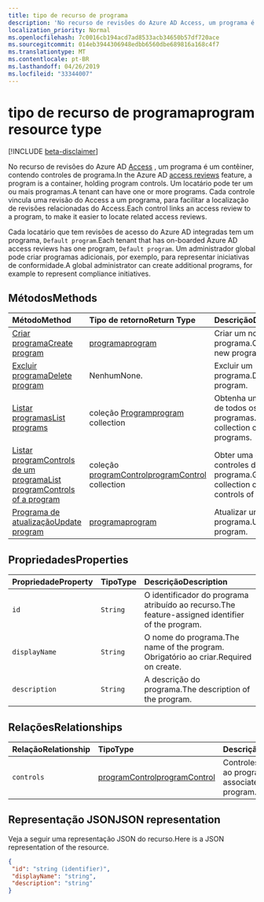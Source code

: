 ```yaml
---
title: tipo de recurso de programa
description: 'No recurso de revisões do Azure AD Access, um programa é um contêiner, contendo controles de programa. Um locatário pode ter um ou mais programas.  Cada controle vincula uma revisão do Access a um programa, para facilitar a localização de revisões relacionadas do Access.  '
localization_priority: Normal
ms.openlocfilehash: 7c0016cb194acd7ad8533acb34650b57df720ace
ms.sourcegitcommit: 014eb3944306948edbb6560dbe689816a168c4f7
ms.translationtype: MT
ms.contentlocale: pt-BR
ms.lasthandoff: 04/26/2019
ms.locfileid: "33344007"
---
```

# <a name="program-resource-type"></a><span data-ttu-id="d15f0-105">tipo de recurso de programa</span><span class="sxs-lookup"><span data-stu-id="d15f0-105">program resource type</span></span>

[!INCLUDE [beta-disclaimer](../../includes/beta-disclaimer.md)]

<span data-ttu-id="d15f0-106">No recurso de revisões do Azure AD [Access](accessreviews-root.md) , um programa é um contêiner, contendo controles de programa.</span><span class="sxs-lookup"><span data-stu-id="d15f0-106">In the Azure AD [access reviews](accessreviews-root.md) feature, a program is a container, holding program controls.</span></span> <span data-ttu-id="d15f0-107">Um locatário pode ter um ou mais programas.</span><span class="sxs-lookup"><span data-stu-id="d15f0-107">A tenant can have one or more programs.</span></span>  <span data-ttu-id="d15f0-108">Cada controle vincula uma revisão do Access a um programa, para facilitar a localização de revisões relacionadas do Access.</span><span class="sxs-lookup"><span data-stu-id="d15f0-108">Each control links an access review to a program, to make it easier to locate related access reviews.</span></span>  

<span data-ttu-id="d15f0-109">Cada locatário que tem revisões de acesso do Azure AD integradas tem um programa, `Default program`.</span><span class="sxs-lookup"><span data-stu-id="d15f0-109">Each tenant that has on-boarded Azure AD access reviews has one program, `Default program`.</span></span>  <span data-ttu-id="d15f0-110">Um administrador global pode criar programas adicionais, por exemplo, para representar iniciativas de conformidade.</span><span class="sxs-lookup"><span data-stu-id="d15f0-110">A global administrator can create additional programs, for example to represent compliance initiatives.</span></span> 


## <a name="methods"></a><span data-ttu-id="d15f0-111">Métodos</span><span class="sxs-lookup"><span data-stu-id="d15f0-111">Methods</span></span>

| <span data-ttu-id="d15f0-112">Método</span><span class="sxs-lookup"><span data-stu-id="d15f0-112">Method</span></span>           | <span data-ttu-id="d15f0-113">Tipo de retorno</span><span class="sxs-lookup"><span data-stu-id="d15f0-113">Return Type</span></span>    |<span data-ttu-id="d15f0-114">Descrição</span><span class="sxs-lookup"><span data-stu-id="d15f0-114">Description</span></span>|
|:---------------|:--------|:----------|
|[<span data-ttu-id="d15f0-115">Criar programa</span><span class="sxs-lookup"><span data-stu-id="d15f0-115">Create program</span></span>](../api/program-create.md) |   [<span data-ttu-id="d15f0-116">programa</span><span class="sxs-lookup"><span data-stu-id="d15f0-116">program</span></span>](program.md)   |   <span data-ttu-id="d15f0-117">Criar um novo programa.</span><span class="sxs-lookup"><span data-stu-id="d15f0-117">Create a new program.</span></span>|
|[<span data-ttu-id="d15f0-118">Excluir programa</span><span class="sxs-lookup"><span data-stu-id="d15f0-118">Delete program</span></span>](../api/program-delete.md) |   <span data-ttu-id="d15f0-119">Nenhum</span><span class="sxs-lookup"><span data-stu-id="d15f0-119">None.</span></span>   |   <span data-ttu-id="d15f0-120">Excluir um programa.</span><span class="sxs-lookup"><span data-stu-id="d15f0-120">Delete a program.</span></span>|
|[<span data-ttu-id="d15f0-121">Listar programas</span><span class="sxs-lookup"><span data-stu-id="d15f0-121">List programs</span></span>](../api/program-list.md) |  <span data-ttu-id="d15f0-122">coleção [Program](program.md)</span><span class="sxs-lookup"><span data-stu-id="d15f0-122">[program](program.md) collection</span></span>|   <span data-ttu-id="d15f0-123">Obtenha uma coleção de todos os programas.</span><span class="sxs-lookup"><span data-stu-id="d15f0-123">Get a collection of all the programs.</span></span>|
|[<span data-ttu-id="d15f0-124">Listar programControls de um programa</span><span class="sxs-lookup"><span data-stu-id="d15f0-124">List programControls of a program</span></span>](../api/program-listcontrols.md) |      <span data-ttu-id="d15f0-125">coleção [programControl](programcontrol.md)</span><span class="sxs-lookup"><span data-stu-id="d15f0-125">[programControl](programcontrol.md) collection</span></span>| <span data-ttu-id="d15f0-126">Obter uma coleção de controles de um programa.</span><span class="sxs-lookup"><span data-stu-id="d15f0-126">Get a collection of the controls of a program.</span></span>|
|[<span data-ttu-id="d15f0-127">Programa de atualização</span><span class="sxs-lookup"><span data-stu-id="d15f0-127">Update program</span></span>](../api/program-update.md) |   [<span data-ttu-id="d15f0-128">programa</span><span class="sxs-lookup"><span data-stu-id="d15f0-128">program</span></span>](program.md)|  <span data-ttu-id="d15f0-129">Atualizar um programa.</span><span class="sxs-lookup"><span data-stu-id="d15f0-129">Update a program.</span></span>|

## <a name="properties"></a><span data-ttu-id="d15f0-130">Propriedades</span><span class="sxs-lookup"><span data-stu-id="d15f0-130">Properties</span></span>
| <span data-ttu-id="d15f0-131">Propriedade</span><span class="sxs-lookup"><span data-stu-id="d15f0-131">Property</span></span>     | <span data-ttu-id="d15f0-132">Tipo</span><span class="sxs-lookup"><span data-stu-id="d15f0-132">Type</span></span>   |<span data-ttu-id="d15f0-133">Descrição</span><span class="sxs-lookup"><span data-stu-id="d15f0-133">Description</span></span>|
|:---------------|:--------|:----------|
| `id`                        |`String`                              |  <span data-ttu-id="d15f0-134">O identificador do programa atribuído ao recurso.</span><span class="sxs-lookup"><span data-stu-id="d15f0-134">The feature-assigned identifier of the program.</span></span>                    |
| `displayName`               |`String`                              |  <span data-ttu-id="d15f0-135">O nome do programa.</span><span class="sxs-lookup"><span data-stu-id="d15f0-135">The name of the program.</span></span>  <span data-ttu-id="d15f0-136">Obrigatório ao criar.</span><span class="sxs-lookup"><span data-stu-id="d15f0-136">Required on create.</span></span>                  |
| `description`               |`String`                              |  <span data-ttu-id="d15f0-137">A descrição do programa.</span><span class="sxs-lookup"><span data-stu-id="d15f0-137">The description of the program.</span></span>           |

## <a name="relationships"></a><span data-ttu-id="d15f0-138">Relações</span><span class="sxs-lookup"><span data-stu-id="d15f0-138">Relationships</span></span>
| <span data-ttu-id="d15f0-139">Relação</span><span class="sxs-lookup"><span data-stu-id="d15f0-139">Relationship</span></span> | <span data-ttu-id="d15f0-140">Tipo</span><span class="sxs-lookup"><span data-stu-id="d15f0-140">Type</span></span>   |<span data-ttu-id="d15f0-141">Descrição</span><span class="sxs-lookup"><span data-stu-id="d15f0-141">Description</span></span>|
|:---------------|:--------|:----------|
| `controls`                  |[<span data-ttu-id="d15f0-142">programControl</span><span class="sxs-lookup"><span data-stu-id="d15f0-142">programControl</span></span>](programcontrol.md) | <span data-ttu-id="d15f0-143">Controles associados ao programa.</span><span class="sxs-lookup"><span data-stu-id="d15f0-143">Controls associated with the program.</span></span> |

## <a name="json-representation"></a><span data-ttu-id="d15f0-144">Representação JSON</span><span class="sxs-lookup"><span data-stu-id="d15f0-144">JSON representation</span></span>

<span data-ttu-id="d15f0-145">Veja a seguir uma representação JSON do recurso.</span><span class="sxs-lookup"><span data-stu-id="d15f0-145">Here is a JSON representation of the resource.</span></span>

<!-- {
  "blockType": "resource",
  "optionalProperties": [

  ],
  "keyProperty": "id",
  "@odata.type": "microsoft.graph.program"
}-->

```json
{
 "id": "string (identifier)",
 "displayName": "string",
 "description": "string"
}

```

<!--
{
  "type": "#page.annotation",
  "description": "program resource",
  "keywords": "",
  "section": "documentation",
  "tocPath": "",
  "suppressions": []
}
-->
